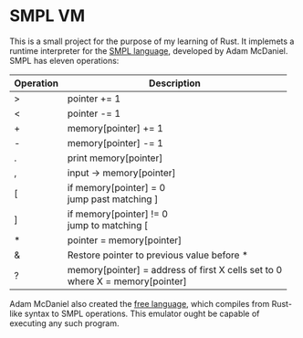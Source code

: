 # SMPL VM

This is a small project for the purpose of my learning of Rust. It implemets a runtime interpreter for the [SMPL language](https://github.com/adam-mcdaniel/smpl/), developed by Adam McDaniel. SMPL has eleven operations:

| Operation | Description                                                                      |
|-----------|----------------------------------------------------------------------------------|
| >         | pointer += 1                                                                     |
| <         | pointer -= 1                                                                     |
| +         | memory[pointer] += 1                                                             |
| -         | memory[pointer] -= 1                                                             |
| .         | print memory[pointer]                                                            |
| ,         | input -> memory[pointer]                                                         |
| [         | if memory[pointer] = 0<br>jump past matching ]                                   |
| ]         | if memory[pointer] != 0<br>jump to matching [                                    |
| *         | pointer = memory[pointer]                                                        |
| &         | Restore pointer to previous value before *                                       |
| ?         | memory[pointer] = address of first X cells set to 0<br>where X = memory[pointer] |

Adam McDaniel also created the [free language](https://github.com/adam-mcdaniel/free), which compiles from Rust-like syntax to SMPL operations. This emulator ought be capable of executing any such program. 